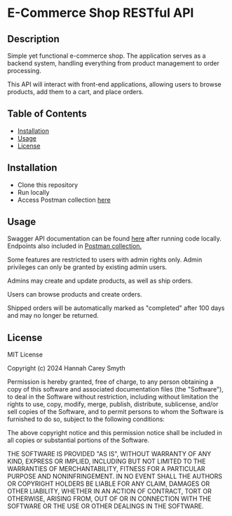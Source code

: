 # E-Commerce Shop RESTful API

## Description

Simple yet functional e-commerce shop. The application serves as a backend system, handling everything from product management to order processing.

This API will interact with front-end applications, allowing users to browse products, add them to a cart, and place orders.

## Table of Contents

- [Installation](#installation)
- [Usage](#usage)
- [License](#license)

## Installation

- Clone this repository
- Run locally
- Access Postman collection [here](https://www.postman.com/payload-astronaut-23412629/workspace/hannah-startsteps/collection/31451012-710c9f61-2574-4af3-8801-1ca8dd0e70b2?action=share&creator=31451012)

## Usage

Swagger API documentation can be found [here](http://localhost:8080/swagger-ui/index.html) after running code locally. Endpoints also included in [Postman collection.](https://www.postman.com/payload-astronaut-23412629/workspace/hannah-startsteps/collection/31451012-710c9f61-2574-4af3-8801-1ca8dd0e70b2?action=share&creator=31451012)

Some features are restricted to users with admin rights only. Admin privileges can only be granted by existing admin users.

Admins may create and update products, as well as ship orders.

Users can browse products and create orders.

Shipped orders will be automatically marked as "completed" after 100 days and may no longer be returned.

## License

MIT License

Copyright (c) 2024 Hannah Carey Smyth

Permission is hereby granted, free of charge, to any person obtaining a copy
of this software and associated documentation files (the "Software"), to deal
in the Software without restriction, including without limitation the rights
to use, copy, modify, merge, publish, distribute, sublicense, and/or sell
copies of the Software, and to permit persons to whom the Software is
furnished to do so, subject to the following conditions:

The above copyright notice and this permission notice shall be included in all
copies or substantial portions of the Software.

THE SOFTWARE IS PROVIDED "AS IS", WITHOUT WARRANTY OF ANY KIND, EXPRESS OR
IMPLIED, INCLUDING BUT NOT LIMITED TO THE WARRANTIES OF MERCHANTABILITY,
FITNESS FOR A PARTICULAR PURPOSE AND NONINFRINGEMENT. IN NO EVENT SHALL THE
AUTHORS OR COPYRIGHT HOLDERS BE LIABLE FOR ANY CLAIM, DAMAGES OR OTHER
LIABILITY, WHETHER IN AN ACTION OF CONTRACT, TORT OR OTHERWISE, ARISING FROM,
OUT OF OR IN CONNECTION WITH THE SOFTWARE OR THE USE OR OTHER DEALINGS IN THE
SOFTWARE.
